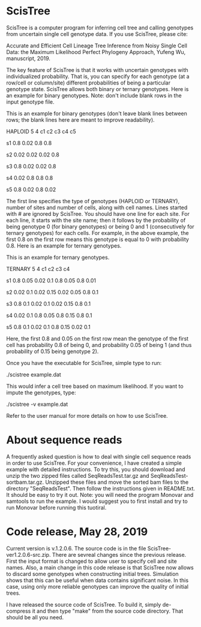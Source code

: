 # ScisTree

ScisTree is a computer program for inferring cell tree and calling genotypes from uncertain single cell genotype data. If you use ScisTree, please cite: 

Accurate and Efficient Cell Lineage Tree Inference from Noisy Single Cell Data: the Maximum Likelihood Perfect Phylogeny Approach, Yufeng Wu, manuscript, 2019.

The key feature of ScisTree is that it works with uncertain genotypes with individualized probability. That is, you can specify for each genotype (at a row/cell or column/site) different probabilities of being a particular genotype state. ScisTree allows both binary or ternary genotypes. Here is an example for binary genotypes. Note: don't include blank rows in the input genotype file.

This is an example for binary genotypes (don't leave blank lines between rows; the blank lines here are meant to improve readability).



HAPLOID 5 4 c1 c2 c3 c4 c5

s1 0.8 0.02 0.8 0.8

s2 0.02 0.02 0.02 0.8

s3 0.8 0.02 0.02 0.8

s4 0.02 0.8 0.8 0.8

s5 0.8 0.02 0.8 0.02

The first line specifies the type of genotypes (HAPLOID or TERNARY), number of sites and number of cells, along with cell names. Lines started with # are ignored by ScisTree. You should have one line for each site. For each line, it starts with the site name; then it follows by the probability of being genotype 0 (for binary genotypes) or being 0 and 1 (consecutively for ternary genotypes) for each cells. For example, in the above example, the first 0.8 on the first row means this genotype is equal to 0 with probability 0.8. Here is an example for ternary genotypes.

This is an example for ternary genotypes.


TERNARY 5 4 c1 c2 c3 c4

s1 0.8 0.05 0.02 0.1 0.8 0.05 0.8 0.01

s2 0.02 0.1 0.02 0.15 0.02 0.05 0.8 0.1

s3 0.8 0.1 0.02 0.1 0.02 0.15 0.8 0.1

s4 0.02 0.1 0.8 0.05 0.8 0.15 0.8 0.1

s5 0.8 0.1 0.02 0.1 0.8 0.15 0.02 0.1

Here, the first 0.8 and 0.05 on the first row mean the genotype of the first cell has probability 0.8 of being 0, and probability 0.05 of being 1 (and thus probability of 0.15 being genotype 2).

Once you have the executable for ScisTree, simple type to run:

./scistree example.dat

This would infer a cell tree based on maximum likelihood. If you want to impute the genotypes, type:

./scistree -v example.dat

Refer to the user manual for more details on how to use ScisTree.

# About sequence reads 
A frequently asked question is how to deal with single cell sequence reads in order to use ScisTree. For your convenience, I have created a simple example with detailed instructions. To try this, you should download and unzip the two zipped files called SeqReadsTest.tar.gz and SeqReadsTest-sortbam.tar.gz. Unzipped these files and move the sorted bam files to the directory "SeqReadsTest". Then follow the instructions given in README.txt. It should be easy to try it out. Note: you will need the program Monovar and samtools to run the example. I would suggest you to first install and try to run Monovar before running this tuotiral.

# Code release, May 28, 2019
Current version is v.1.2.0.6. The source code is in the file ScisTree-ver1.2.0.6-src.zip. There are sevreal changes since the previous release. First the input format is changed to allow user to specify cell and site names. Also, a main change in this code release is that ScisTree now allows to discard some genotypes when constructing initial trees. Simulation shows that this can be useful when data contains significant noise. In this case, using only more reliable genotypes can improve the quality of initial trees.

I have released the source code of ScisTree. To build it, simply de-compress it and then type "make" from the source code directory. That should be all you need.
